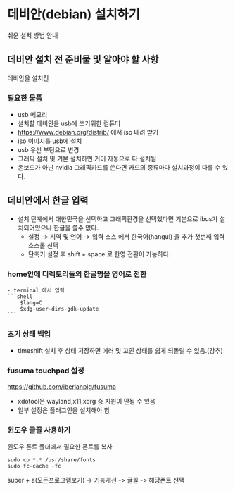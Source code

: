 # 데비안(debian) 설치하기
 쉬운 설치 방법 안내

## 데비안 설치 전 준비물 및 알아야 할 사항
 데비안을 설치전 
### 필요한 물품
* usb 메모리
* 설치할 데비안을 usb에 쓰기위한 컴퓨터 
* https://www.debian.org/distrib/ 에서 iso 내려 받기
* iso 이미지를 usb에 설치 
* usb 우선 부팅으로 변경
* 그래픽 설치 및 기본 설치하면 거이 자동으로 다 설치됨
* 온보드가 아닌 nvidia 그래픽카드를 쓴다면 카드의 종류마다 설치과정이 다를 수 있다.

## 데비안에서 한글 입력
* 설치 단계에서 대한민국을 선택하고 그래픽환경을 선택했다면 기본으로 ibus가 설치되어있으나 한글을 쓸수 없다.
    - 설정 -> 지역 및 언어 -> 입력 소스 에서 한국어(hangul) 을 추가 첫번째 입력소스롤 선택
    - 단축키 설정 후 shift + space 로 한영 전환이 가능하다.

### home안에 디렉토리들의 한글명을 영어로 전환
    - terminal 에서 입력
    ```shell
        $lang=C
        $xdg-user-dirs-gdk-update
    ```

### 초기 상태 백업
* timeshift 설치 후 상태 저장하면 에러 및 꼬인 상태를 쉽게 되돌릴 수 있음.(강추)

### fusuma touchpad 설정

<https://github.com/iberianpig/fusuma>
- xdotool은 wayland,x11,xorg 중 지원이 안될 수 있음
- 일부 설정은 플러그인을 설치해야 함

### 윈도우 글꼴 사용하기
윈도우 폰트 폴더에서 필요한 폰트를 복사
```shell
sudo cp *.* /usr/share/fonts 
sudo fc-cache -fc  
```
super + a(모든프로그램보기) -> 기능개선 -> 글꼴 -> 해당폰트 선택

